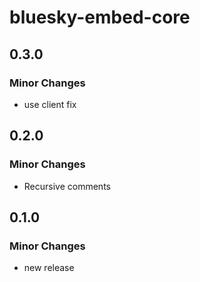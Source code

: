 # bluesky-embed-core

## 0.3.0

### Minor Changes

- use client fix

## 0.2.0

### Minor Changes

- Recursive comments

## 0.1.0

### Minor Changes

- new release
